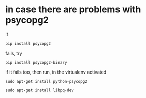 # in case there are problems with psycopg2

if

    pip install psycopg2

fails, try

    pip install psycopg2-binary

if it fails too, then run, in the virtualenv activated

    sudo apt-get install python-psycopg2

    sudo apt-get install libpq-dev